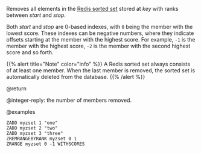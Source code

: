 Removes all elements in the [Redis sorted set](/docs/data-types/sorted-sets) stored at _key_ with ranks between _start_ and _stop_.

Both _start_ and _stop_ are 0-based indexes, with `0` being the member with the lowest score.
These indexes can be negative numbers, where they indicate offsets starting at the member with the highest score.
For example, `-1` is the member with the highest score, `-2` is the member with the second highest score and so forth.

{{% alert title="Note" color="info" %}}
A Redis sorted set always consists of at least one member.
When the last member is removed, the sorted set is automatically deleted from the database.
{{% /alert %}}

@return

@integer-reply: the number of members removed.

@examples

```cli
ZADD myzset 1 "one"
ZADD myzset 2 "two"
ZADD myzset 3 "three"
ZREMRANGEBYRANK myzset 0 1
ZRANGE myzset 0 -1 WITHSCORES
```
